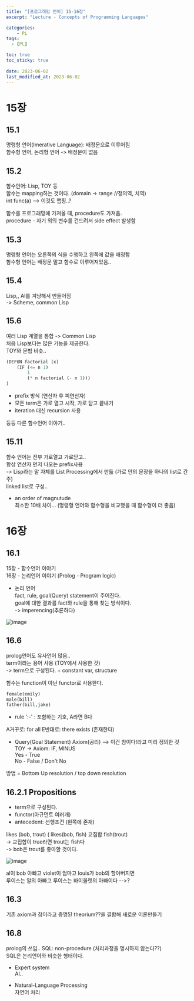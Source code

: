 ```yaml
---
title: "[프로그래밍 언어] 15-16장"
excerpt: "Lecture - Concepts of Programming Languages"

categories:
    - PL
tags:
  - [PL]

toc: true
toc_sticky: true
 
date: 2023-06-02
last_modified_at: 2023-06-02
---
```

# 15장
## 15.1
명령형 언어(Imerative Language): 배정문으로 이루어짐  
함수형 언어, 논리형 언어 -> 배정문이 없음

## 15.2
함수언어: Lisp, TOY 등  
함수는 mapping하는 것이다. (domain -> range //정의역, 치역)  
int func(a) --> 이것도 맵핑..?

함수를 프로그래밍에 가져올 때, procedure도 가져옴.  
procedure - 자기 외의 변수를 건드려서 side effect 발생함

## 15.3
명령형 언어는 오른쪽의 식을 수행하고 왼쪽에 값을 배정함  
함수형 언어는 배정문 말고 함수로 이루어져있음..  

## 15.4
Lisp,, AI를 겨냥해서 만들어짐  
-> Scheme, common Lisp  

## 15.6
여러 Lisp 계열을 통합 -> Common Lisp  
처음 Lisp보다는 많은 기능을 제공한다.  
TOY와 문법 비슷..

```lisp
(DEFUN factorial (x)
    (IF (<= n 1)
        1
        (* n factorial (- n 1)))
)
```
- prefix 방식 (연산자 후 피연산자)
- 모든 term은 가로 열고 시작, 가로 닫고 끝내기
- iteration 대신 recursion 사용

등등 다른 함수언어 이야기..


## 15.11
함수 언어는 전부 가로열고 가로닫고..  
항상 연산자 먼저 나오는 prefix사용  
-> Lisp라는 말 자체를 List Processing에서 만듦 (가로 안의 문장을 하나의 list로 간주)  
linked list로 구성.. 

- an order of magnutude  
최소한 10배 차이...  (명령형 언어와 함수형을 비교했을 때 함수형이 더 좋음)

# 16장
## 16.1
15장 - 함수언어 이야기  
16장 - 논리언어 이야기 (Prolog - Program logic)  

- 논리 언어  
    fact, rule, goal(Query) statement이 주어진다.  
    goal에 대한 결과를 fact와 rule을 통해 찾는 방식이다.  
    -> imperencing(추론하다)

![image](https://github.com/ssoxong/ssoxong.github.io/assets/112956015/9dc0469b-470d-4e01-9185-371f27a11e2b)


## 16.6
prolog언어도 유사언어 많음..  
term이라는 용어 사용 (TOY에서 사용한 것)  
-> term으로 구성된다. + constant var, structure  

함수는 function이 아닌 functor로 사용한다.  

```prolog
female(emily)
male(bill)
father(bill,jake)
```

- rule
':-' : 포함하는 기호, A라면 B다

A거꾸로: for all
E반대로: there exists (존재한다)

- Query(Goal Statement)
Axiom(공리) --> 이건 참이다!라고 미리 정의한 것  
TOY -> Axiom: IF, MINUS  
Yes - True  
No - False / Don't No  

방법 = Bottom Up resolution / top down resolution

## 16.2.1 Propositions
- term으로 구성된다.
- functor(아규먼트 여러개)
- antecedent: 선행조건 (왼쪽에 존재)

likes (bob, trout) ( likes(bob, fish) 교집합 fish(trout)  
-> 교집합이 true라면 trout는 fish다  
-> bob은 trout를 좋아할 것이다.  

![image](https://github.com/ssoxong/ssoxong.github.io/assets/112956015/977218e3-7dca-47c3-aed5-683882b7e788)

al이 bob 아빠고 violet이 엄마고 louis가 bob의 할아버지면  
루이스는 알의 아빠고 루이스는 바이올렛의 아빠이다 -->?  

## 16.3
기존 axiom과 참이라고 증명된 theorium??을 결합해 새로운 이론만들기  

## 16.8
prolog의 쓰임..
SQL: non-procedure (처리과정을 명시하지 않는다??)  
SQL은 논리언어와 비슷한 형태이다. 

- Expert system  
AI..

- Natural-Language Processing  
자연어 처리 